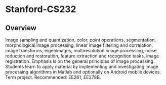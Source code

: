 # Stanford-CS232

## Overview
Image sampling and quantization, color, point operations, segmentation, morphological image processing, linear image filtering and correlation, image transforms, eigenimages, multiresolution image processing, noise reduction and restoration, feature extraction and recognition tasks, image registration. Emphasis is on the general principles of image processing. Students learn to apply material by implementing and investigating image processing algorithms in Matlab and optionally on Android mobile devices. Term project. Recommended: EE261, EE278B.

